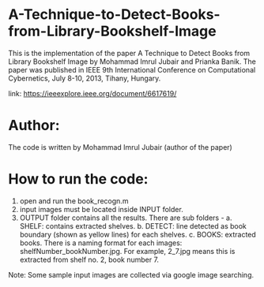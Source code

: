 # A-Technique-to-Detect-Books-from-Library-Bookshelf-Image

This is the implementation of the paper A Technique to Detect Books from Library Bookshelf Image
by Mohammad Imrul Jubair and Prianka Banik. The paper was published in IEEE 9th International Conference on Computational Cybernetics, July 8-10, 2013, Tihany, Hungary.

link: https://ieeexplore.ieee.org/document/6617619/

# Author:

The code is written by Mohammad Imrul Jubair (author of the paper)

# How to run the code:

1. open and run the book_recogn.m
2. input images must be located inside INPUT folder.
3. OUTPUT folder contains all the results. There are sub folders - 
	a. SHELF: contains extracted shelves.
	b. DETECT: line detected as book boundary (shown as yellow lines) for each shelves.
	c. BOOKS: extracted books. There is a naming format for each images: shelfNumber_bookNumber.jpg. For example, 2_7.jpg means this is extracted from shelf no. 2, book number 7.

Note: Some sample input images are collected via google image searching.
